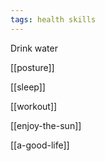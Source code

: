 ```yaml
---
tags: health skills
---
```


Drink water

[[posture]] 

[[sleep]]

[[workout]]

[[enjoy-the-sun]]

[[a-good-life]]
